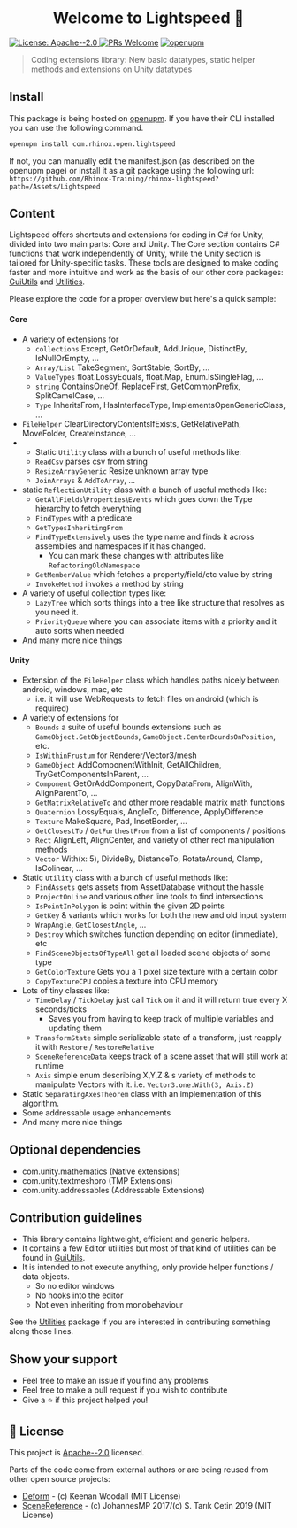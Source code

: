 <h1 align="center">Welcome to Lightspeed 👋</h1>
<p>
  <a href="https://www.apache.org/licenses/LICENSE-2.0.txt" target="_blank">
    <img alt="License: Apache--2.0" src="https://img.shields.io/badge/License-Apache--2.0-yellow.svg" />
  </a>
  <a href="https://github.com/Rhinox-Training/rhinox-lightspeed/pulls"><img src="https://camo.githubusercontent.com/39f0f598b3d29424cde0684dbfe69f5a313b84bc2bf9e72f9c2cede374c82d80/68747470733a2f2f696d672e736869656c64732e696f2f62616467652f5052732d77656c636f6d652d626c75652e737667" alt="PRs Welcome" data-canonical-src="https://img.shields.io/badge/PRs-welcome-blue.svg" style="max-width: 100%;"></a>
  <a href="https://openupm.com/packages/com.rhinox.open.lightspeed/" target="_blank">
    <img alt="openupm" src="https://img.shields.io/npm/v/com.rhinox.open.lightspeed?label=openupm&registry_uri=https://package.openupm.com" />
  </a>
</p>

> Coding extensions library: New basic datatypes, static helper methods and extensions on Unity datatypes

## Install

This package is being hosted on [openupm](https://openupm.com/packages/com.rhinox.open.lightspeed/).
If you have their CLI installed you can use the following command.

```sh
openupm install com.rhinox.open.lightspeed
```

If not, you can manually edit the manifest.json (as described on the openupm page) or install it as a git package using the following url:
`https://github.com/Rhinox-Training/rhinox-lightspeed?path=/Assets/Lightspeed`

## Content

Lightspeed offers shortcuts and extensions for coding in C# for Unity, divided into two main parts: Core and Unity. The Core section contains C# functions that work independently of Unity, while the Unity section is tailored for Unity-specific tasks. These tools are designed to make coding faster and more intuitive and work as the basis of our other core packages: [GuiUtils](https://github.com/Rhinox-Training/rhinox-guiutils) and [Utilities](https://github.com/Rhinox-Training/rhinox-utilities).

Please explore the code for a proper overview but here's a quick sample:
#### Core

- A variety of extensions for
  - `collections` Except, GetOrDefault, AddUnique, DistinctBy, IsNullOrEmpty, ...
  - `Array/List` TakeSegment, SortStable, SortBy, ...
  - `ValueTypes` float.LossyEquals, float.Map, Enum.IsSingleFlag, ...
  - `string` ContainsOneOf, ReplaceFirst, GetCommonPrefix, SplitCamelCase, ...
  - `Type` InheritsFrom, HasInterfaceType, ImplementsOpenGenericClass, ...
- `FileHelper` ClearDirectoryContentsIfExists, GetRelativePath, MoveFolder, CreateInstance, ...
- - Static `Utility` class with a bunch of useful methods like:
  - `ReadCsv` parses csv from string
  - `ResizeArrayGeneric` Resize unknown array type
  - `JoinArrays` & `AddToArray`, ...
- static `ReflectionUtility` class with a bunch of useful methods like: 
  - `GetAllFields`\\`Properties`\\`Events` which goes down the Type hierarchy to fetch everything
  - `FindTypes` with a predicate
  - `GetTypesInheritingFrom` 
  - `FindTypeExtensively` uses the type name and finds it across assemblies and namespaces if it has changed.
    - You can mark these changes with attributes like `RefactoringOldNamespace`
  - `GetMemberValue` which fetches a property/field/etc value by string
  - `InvokeMethod` invokes a method by string
- A variety of useful collection types like:
  - `LazyTree` which sorts things into a tree like structure that resolves as you need it.
  - `PriorityQueue` where you can associate items with a priority and it auto sorts when needed
- And many more nice things

#### Unity
- Extension of the `FileHelper` class which handles paths nicely between android, windows, mac, etc
  - i.e. it will use WebRequests to fetch files on android (which is required)
- A variety of extensions for
  - `Bounds` a suite of useful bounds extensions such as `GameObject.GetObjectBounds`, `GameObject.CenterBoundsOnPosition`, etc.
  - `IsWithinFrustum` for Renderer/Vector3/mesh
  - `GameObject` AddComponentWithInit, GetAllChildren, TryGetComponentsInParent, ...
  - `Component` GetOrAddComponent, CopyDataFrom, AlignWith, AlignParentTo, ...
  - `GetMatrixRelativeTo` and other more readable matrix math functions
  - `Quaternion` LossyEquals, AngleTo, Difference, ApplyDifference
  - `Texture` MakeSquare, Pad, InsetBorder, ...
  - `GetClosestTo` / `GetFurthestFrom` from a list of components / positions
  - `Rect` AlignLeft, AlignCenter, and variety of other rect manipulation methods
  - `Vector` With(x: 5), DivideBy, DistanceTo, RotateAround, Clamp, IsColinear, ...
- Static `Utility` class with a bunch of useful methods like:
  - `FindAssets` gets assets from AssetDatabase without the hassle
  - `ProjectOnLine` and various other line tools to find intersections
  - `IsPointInPolygon` is point within the given 2D points
  - `GetKey` & variants which works for both the new and old input system
  - `WrapAngle`, `GetClosestAngle`, ...
  - `Destroy` which switches function depending on editor (immediate), etc
  - `FindSceneObjectsOfTypeAll` get all loaded scene objects of some type
  - `GetColorTexture` Gets you a 1 pixel size texture with a certain color
  - `CopyTextureCPU` copies a texture into CPU memory
- Lots of tiny classes like:
  - `TimeDelay` / `TickDelay` just call `Tick` on it and it will return true every X seconds/ticks
    - Saves you from having to keep track of multiple variables and updating them
  - `TransformState` simple serializable state of a transform, just reapply it with `Restore` / `RestoreRelative`
  - `SceneReferenceData` keeps track of a scene asset that will still work at runtime
  - `Axis` simple enum describing X,Y,Z & s variety of methods to manipulate Vectors with it. i.e. `Vector3.one.With(3, Axis.Z)`
- Static `SeparatingAxesTheorem` class with an implementation of this algorithm.
- Some addressable usage enhancements
- And many more nice things

## Optional dependencies

- com.unity.mathematics (Native extensions)
- com.unity.textmeshpro (TMP Extensions)
- com.unity.addressables (Addressable Extensions)

## Contribution guidelines

- This library contains lightweight, efficient and generic helpers.
- It contains a few Editor utilities but most of that kind of utilities can be found in [GuiUtils](https://github.com/Rhinox-Training/rhinox-guiutils).
- It is intended to not execute anything, only provide helper functions / data objects.
  - So no editor windows
  - No hooks into the editor
  - Not even inheriting from monobehaviour

See the [Utilities](https://github.com/Rhinox-Training/rhinox-utilities) package if you are interested in contributing something along those lines.


## Show your support

- Feel free to make an issue if you find any problems
- Feel free to make a pull request if you wish to contribute
- Give a ⭐️ if this project helped you!

## 📝 License

This project is [Apache--2.0](https://www.apache.org/licenses/LICENSE-2.0.txt) licensed.

Parts of the code come from external authors or are being reused from other open source projects:
- [Deform](https://github.com/keenanwoodall/Deform) - (c) Keenan Woodall (MIT License)
- [SceneReference](https://github.com/JohannesMP/unity-scene-reference) - (c) JohannesMP 2017/(c) S. Tarık Çetin 2019 (MIT License)
